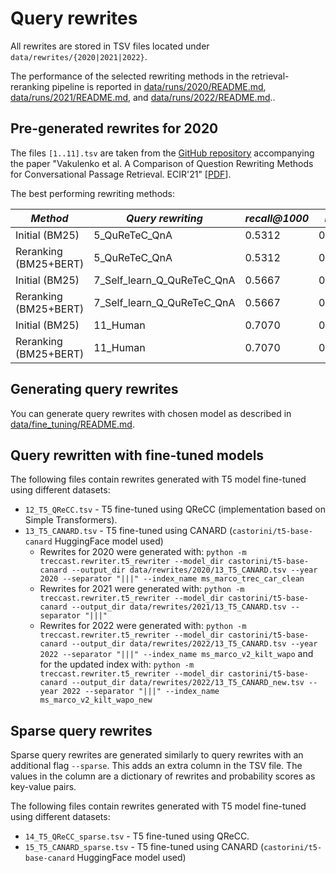 # Query rewrites

All rewrites are stored in TSV files located under `data/rewrites/{2020|2021|2022}`.

The performance of the selected rewriting methods in the retrieval-reranking pipeline is reported in [data/runs/2020/README.md](../runs/2020/README.md), [data/runs/2021/README.md](../runs/2021/README.md), and [data/runs/2022/README.md](../runs/2022/README.md)..

## Pre-generated rewrites for 2020

The files `[1..11].tsv` are taken from the [GitHub repository](https://github.com/svakulenk0/cast_evaluation) accompanying the paper "Vakulenko et al. A Comparison of Question Rewriting Methods for Conversational Passage Retrieval. ECIR'21" [[PDF](https://arxiv.org/pdf/2101.07382.pdf)].

The best performing rewriting methods:

| *Method* | *Query rewriting* | *recall@1000* | *MAP* | *MRR* | *NDCG* | *NDCG@5* |
| -- | -- | -- | -- | -- | -- | -- |
| Initial (BM25) | 5_QuReTeC_QnA | 0.5312 | 0.0927 | 0.2621 | 0.3109 | 0.1703 |
| Reranking (BM25+BERT) | 5_QuReTeC_QnA | 0.5312 | 0.2084 | 0.4888 | 0.4233 | 0.3540 |
| Initial (BM25) | 7_Self_learn_Q_QuReTeC_QnA | 0.5667 | 0.0940 | 0.2567 | 0.3257 | 0.1669 |
| Reranking (BM25+BERT) | 7_Self_learn_Q_QuReTeC_QnA | 0.5667 | 0.2220 | 0.5128 | 0.4457 | 0.3625 |
| Initial (BM25) | 11_Human | 0.7070 | 0.1439 | 0.3777 | 0.4232 | 0.2431 |
| Reranking (BM25+BERT) | 11_Human | 0.7070 | 0.3269 | 0.6912 | 0.5830 | 0.5116 |

## Generating query rewrites

You can generate query rewrites with chosen model as described in [data/fine_tuning/README.md](../fine_tuning/README.md). 

## Query rewritten with fine-tuned models

The following files contain rewrites generated with T5 model fine-tuned using different datasets:
  * `12_T5_QReCC.tsv` - T5 fine-tuned using QReCC (implementation based on Simple Transformers).
  * `13_T5_CANARD.tsv` - T5 fine-tuned using CANARD (`castorini/t5-base-canard` HuggingFace model used)
    - Rewrites for 2020 were generated with:
    `python -m treccast.rewriter.t5_rewriter --model_dir castorini/t5-base-canard --output_dir data/rewrites/2020/13_T5_CANARD.tsv --year 2020 --separator "|||" --index_name ms_marco_trec_car_clean`
    - Rewrites for 2021 were generated with:
    `python -m treccast.rewriter.t5_rewriter --model_dir castorini/t5-base-canard --output_dir data/rewrites/2021/13_T5_CANARD.tsv --separator "|||"`
    - Rewrites for 2022 were generated with:
    `python -m treccast.rewriter.t5_rewriter --model_dir castorini/t5-base-canard --output_dir data/rewrites/2022/13_T5_CANARD.tsv --year 2022 --separator "|||" --index_name ms_marco_v2_kilt_wapo`
    and for the updated index with:
    `python -m treccast.rewriter.t5_rewriter --model_dir castorini/t5-base-canard --output_dir data/rewrites/2022/13_T5_CANARD_new.tsv --year 2022 --separator "|||" --index_name ms_marco_v2_kilt_wapo_new`

## Sparse query rewrites

Sparse query rewrites are generated similarly to query rewrites with an additional flag `--sparse`. This adds an extra column in the TSV file. The values in the column are a dictionary of rewrites and probability scores as key-value pairs.

The following files contain rewrites generated with T5 model fine-tuned using different datasets:
  * `14_T5_QReCC_sparse.tsv` - T5 fine-tuned using QReCC.
  * `15_T5_CANARD_sparse.tsv` - T5 fine-tuned using CANARD (`castorini/t5-base-canard` HuggingFace model used)

